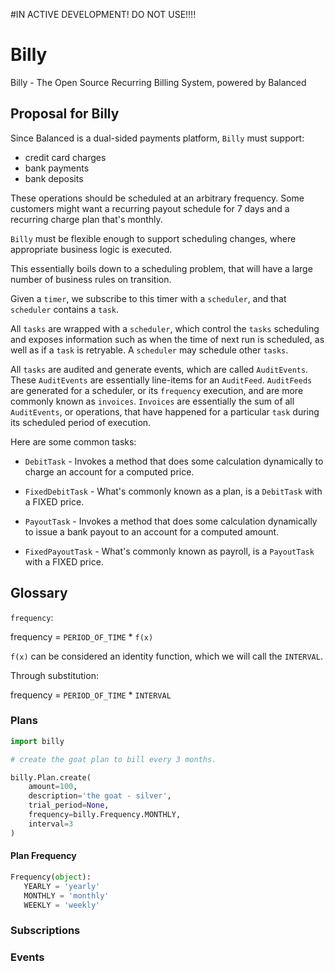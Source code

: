 #IN ACTIVE DEVELOPMENT! DO NOT USE!!!!
# Billy

Billy - The Open Source Recurring Billing System, powered by Balanced

## Proposal for Billy

Since Balanced is a dual-sided payments platform, `Billy` must support:

  - credit card charges
  - bank payments
  - bank deposits

These operations should be scheduled at an arbitrary frequency. Some
customers might want a recurring payout schedule for 7 days and a
recurring charge plan that's monthly.

`Billy` must be flexible enough to support scheduling changes, where
appropriate business logic is executed.

This essentially boils down to a scheduling problem, that will
have a large number of business rules on transition.

Given a `timer`, we subscribe to this timer with a `scheduler`, and that
`scheduler` contains a `task`.

All `tasks` are wrapped with a `scheduler`, which control the `tasks`
scheduling and exposes information such as when the time of next run
is scheduled, as well as if a `task` is retryable. A `scheduler` may schedule
other `tasks`.

All `tasks` are audited and generate events, which are called
`AuditEvents`. These `AuditEvents` are essentially line-items for an
`AuditFeed`. `AuditFeeds` are generated for a scheduler, or its
`frequency` execution, and are more commonly known as `invoices`. `Invoices`
are essentially the sum of all `AuditEvents`, or operations, that have
happened for a particular `task` during its scheduled period of
execution.

Here are some common tasks:

- `DebitTask` - Invokes a method that does some calculation dynamically to charge an account for a computed price.

- `FixedDebitTask` - What's commonly known as a plan, is a `DebitTask` with a FIXED price.

- `PayoutTask` - Invokes a method that does some calculation dynamically to issue a bank payout to an account for a computed amount.

- `FixedPayoutTask` - What's commonly known as payroll, is a `PayoutTask` with a FIXED price.

## Glossary

`frequency`:

  frequency = `PERIOD_OF_TIME` * `f(x)`

  `f(x)` can be considered an identity function, which we will call the
  `INTERVAL`.

  Through substitution:

  frequency = `PERIOD_OF_TIME` * `INTERVAL`

### Plans

```python
import billy

# create the goat plan to bill every 3 months.

billy.Plan.create(
    amount=100,
    description='the goat - silver',
    trial_period=None,
    frequency=billy.Frequency.MONTHLY,
    interval=3
)
```

#### Plan Frequency

```python
Frequency(object):
   YEARLY = 'yearly'
   MONTHLY = 'monthly'
   WEEKLY = 'weekly'
```

### Subscriptions


### Events
